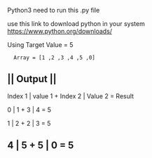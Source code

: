 Python3 need to run this .py file

use this link to download python in your system https://www.python.org/downloads/

Using Target Value = 5 
      
      Array = [1 ,2 ,3 ,4 ,5 ,0]

|| Output || 
------------
Index 1 | value 1 + Index 2 | Value 2 = Result

   0    |    1    +    3    |    4    =   5

   1    |    2    +    2    |    3    =   5

   4    |    5    +    5    |    0    =   5
-----------------------------------------------


